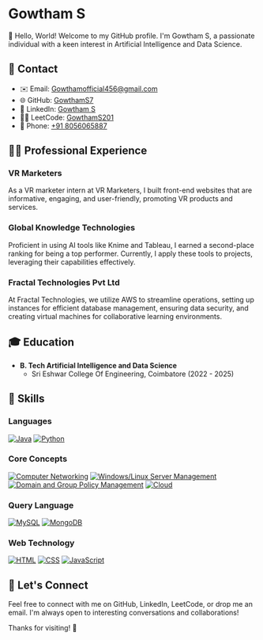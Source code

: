 # Gowtham S

👋 Hello, World! Welcome to my GitHub profile. I'm Gowtham S, a passionate individual with a keen interest in Artificial Intelligence and Data Science.

## 📧 Contact

- ✉️ Email: [Gowthamofficial456@gmail.com](mailto:Gowthamofficial456@gmail.com)
- 🌐 GitHub: [GowthamS7](https://github.com/GowthamS7)
- 💼 LinkedIn: [Gowtham S](https://www.linkedin.com/in/gowtham-s468b94228/)
- 👨‍💻 LeetCode: [GowthamS201](https://leetcode.com/GowthamS201/)
- 📱 Phone: [+91 8056065887](tel:+918056065887)


## 👨‍💻 Professional Experience

### VR Marketers

As a VR marketer intern at VR Marketers, I built front-end websites that are informative, engaging, and user-friendly, promoting VR products and services.

### Global Knowledge Technologies

Proficient in using AI tools like Knime and Tableau, I earned a second-place ranking for being a top performer. Currently, I apply these tools to projects, leveraging their capabilities effectively.

### Fractal Technologies Pvt Ltd

At Fractal Technologies, we utilize AWS to streamline operations, setting up instances for efficient database management, ensuring data security, and creating virtual machines for collaborative learning environments.

## 🎓 Education

- **B. Tech Artificial Intelligence and Data Science**
  - Sri Eshwar College Of Engineering, Coimbatore (2022 - 2025)

## 💼 Skills

### Languages
[![Java](https://img.shields.io/badge/Java-Intermediate-orange)]()
[![Python](https://img.shields.io/badge/Python-Intermediate-blue)]()

### Core Concepts
[![Computer Networking](https://img.shields.io/badge/Computer%20Networking-Intermediate-brightgreen)]()
[![Windows/Linux Server Management](https://img.shields.io/badge/Server%20Management-Advanced-brightgreen)]()
[![Domain and Group Policy Management](https://img.shields.io/badge/Policy%20Management-Advanced-brightgreen)]()
[![Cloud](https://img.shields.io/badge/Cloud-Intermediate-yellow)]()

### Query Language
[![MySQL](https://img.shields.io/badge/MySQL-Intermediate-yellow)]()
[![MongoDB](https://img.shields.io/badge/MongoDB-Intermediate-yellow)]()

### Web Technology
[![HTML](https://img.shields.io/badge/HTML-Intermediate-brightgreen)]()
[![CSS](https://img.shields.io/badge/CSS-Intermediate-brightgreen)]()
[![JavaScript](https://img.shields.io/badge/JavaScript-Intermediate-yellow)]()

## 🌟 Let's Connect

Feel free to connect with me on GitHub, LinkedIn, LeetCode, or drop me an email. I'm always open to interesting conversations and collaborations!

Thanks for visiting! 🚀
